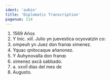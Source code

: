 ```yaml
---
ident: 'aubin'
title: 'Diplomatic Transcription'
pagenum: 114
---
```

1.    1569 Años
2.    Y Inic. xiiİ. Julio yn juevestica ocyovatzin co:
3.    ompeuh yn Juez don franꝏ ximenez.
4.    Yquac qnitocaque añanonez.
5.    Y Auhynovalla don franꝏ
6.    ximenez axcã sabbado.
7.    a. xxviİ dias del mes de
8.    Augusto.
